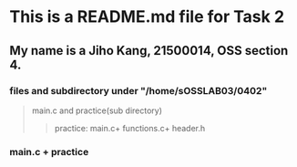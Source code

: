 This is a README.md file for Task 2 
================
My name is a Jiho Kang, 21500014, OSS section 4. 
- 
### files and subdirectory under "/home/sOSSLAB03/0402" 
> main.c and 
> practice(sub directory) 
>> practice: main.c+ 
>> functions.c+ 
>> header.h 
### main.c + practice 

